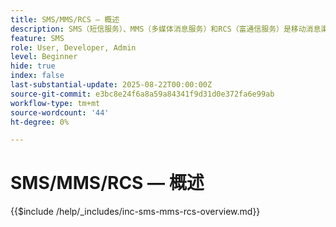 ```yaml
---
title: SMS/MMS/RCS — 概述
description: SMS（短信服务）、MMS（多媒体消息服务）和RCS（富通信服务）是移动消息渠道，可让您直接联系到用户的电话号码，而无需应用程序或互联网连接（短信/彩信）
feature: SMS
role: User, Developer, Admin
level: Beginner
hide: true
index: false
last-substantial-update: 2025-08-22T00:00:00Z
source-git-commit: e3bc8e24f6a8a59a84341f9d31d0e372fa6e99ab
workflow-type: tm+mt
source-wordcount: '44'
ht-degree: 0%

---
```



# SMS/MMS/RCS — 概述

{{$include /help/_includes/inc-sms-mms-rcs-overview.md}}
